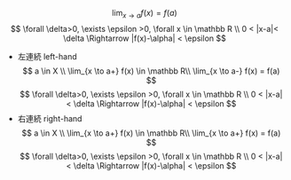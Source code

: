 $$ \lim_{x \to a} f(x) = f(a) $$
$$ \forall \delta>0, \exists \epsilon >0, \forall x \in \mathbb R \\ 0 < |x-a|< \delta \Rightarrow |f(x)-\alpha| < \epsilon $$
- 左連続 left-hand
    $$ a \in X \\ \lim_{x \to a+} f(x) \in \mathbb R\\ \lim_{x \to a-} f(x) = f(a) $$
    $$ \forall \delta>0, \exists \epsilon >0, \forall x \in \mathbb R \\ 0 < |x-a|< \delta \Rightarrow |f(x)-\alpha| < \epsilon $$
- 右連続 right-hand
    $$ a \in X \\ \lim_{x \to a+} f(x) \in \mathbb R\\ \lim_{x \to a+} f(x) = f(a) $$
    $$ \forall \delta>0, \exists \epsilon >0, \forall x \in \mathbb R \\ 0 < |x-a|< \delta \Rightarrow |f(x)-\alpha| < \epsilon $$